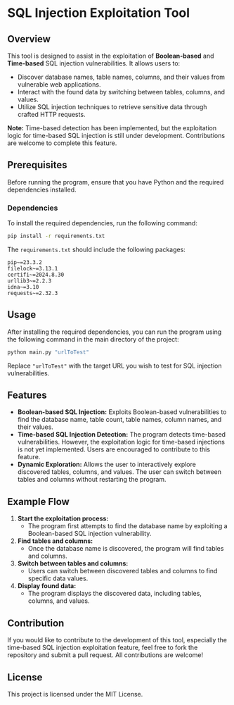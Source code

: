 # SQL Injection Exploitation Tool

## Overview

This tool is designed to assist in the exploitation of **Boolean-based** and **Time-based** SQL injection vulnerabilities. It allows users to:

- Discover database names, table names, columns, and their values from vulnerable web applications.
- Interact with the found data by switching between tables, columns, and values.
- Utilize SQL injection techniques to retrieve sensitive data through crafted HTTP requests.

**Note:** Time-based detection has been implemented, but the exploitation logic for time-based SQL injection is still under development. Contributions are welcome to complete this feature.

## Prerequisites

Before running the program, ensure that you have Python and the required dependencies installed.

### Dependencies

To install the required dependencies, run the following command:

```bash
pip install -r requirements.txt
```

The `requirements.txt` should include the following packages:

```
pip~=23.3.2
filelock~=3.13.1
certifi~=2024.8.30
urllib3~=2.2.3
idna~=3.10
requests~=2.32.3
```

## Usage

After installing the required dependencies, you can run the program using the following command in the main directory of the project:

```bash
python main.py "urlToTest"
```

Replace `"urlToTest"` with the target URL you wish to test for SQL injection vulnerabilities.

## Features

- **Boolean-based SQL Injection:** Exploits Boolean-based vulnerabilities to find the database name, table count, table names, column names, and their values.
- **Time-based SQL Injection Detection:** The program detects time-based vulnerabilities. However, the exploitation logic for time-based injections is not yet implemented. Users are encouraged to contribute to this feature.
- **Dynamic Exploration:** Allows the user to interactively explore discovered tables, columns, and values. The user can switch between tables and columns without restarting the program.

## Example Flow

1. **Start the exploitation process:**
   - The program first attempts to find the database name by exploiting a Boolean-based SQL injection vulnerability.
2. **Find tables and columns:**
   - Once the database name is discovered, the program will find tables and columns.
3. **Switch between tables and columns:**
   - Users can switch between discovered tables and columns to find specific data values.
4. **Display found data:**
   - The program displays the discovered data, including tables, columns, and values.

## Contribution

If you would like to contribute to the development of this tool, especially the time-based SQL injection exploitation feature, feel free to fork the repository and submit a pull request. All contributions are welcome!

## License

This project is licensed under the MIT License.
